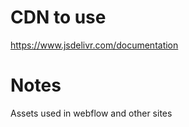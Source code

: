 # CDN to use 

https://www.jsdelivr.com/documentation

# Notes

Assets used in webflow and other sites

